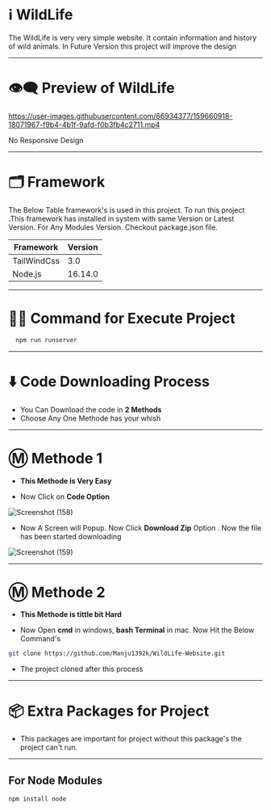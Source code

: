 # ℹ️ WildLife

The WildLife is very very simple website. It contain information and history of wild animals. In Future Version this project will improve the design 

---

# 👁️‍🗨️ Preview of WildLife 

https://user-images.githubusercontent.com/66934377/159660918-18071967-f9b4-4b1f-9afd-f0b3fb4c2711.mp4

No Responsive Design

---

# 🗂️ Framework

The Below Table framework's is used in this project. To run this project .This framework has installed in system with same Version or Latest Version.
For Any Modules Version. Checkout package.json file.

| Framework  | Version |
| ------------- | ------------- |
| TailWindCss  | 3.0  |
| Node.js  | 16.14.0  |

---

# 👨‍💻 Command for Execute Project

```bash
  npm run runserver
```
---

# ⬇️ Code Downloading Process

* You Can Download the code in **2 Methods**
* Choose Any One Methode has your whish

---

# Ⓜ️ Methode 1

* **This Methode is Very Easy**

* Now Click on __Code Option__

![Screenshot (158)](https://user-images.githubusercontent.com/66934377/164152919-f2854829-535d-4227-9c2f-031f8051f6ac.png)

* Now A Screen will Popup. Now Click **Download Zip** Option . Now the file has been started downloading 

![Screenshot (159)](https://user-images.githubusercontent.com/66934377/164153128-b64e85a2-e40c-4457-9835-a749ac79acd6.png)

---

# Ⓜ️ Methode 2

* **This Methode is tittle bit Hard**

* Now Open **cmd** in windows, **bash Terminal** in mac. Now Hit the Below Command's

```bash
git clone https://github.com/Manju1392k/WildLife-Website.git 
```

* The project cloned after this process

---

# 📦 Extra Packages for Project

* This packages are important for project without this package's the project can't run.

---
## For Node Modules
```bash
npm install node
```




